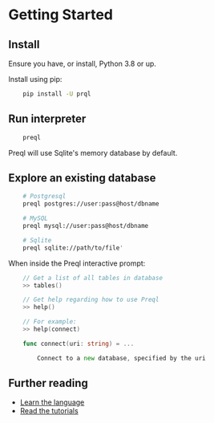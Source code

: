 # Getting Started

## Install

Ensure you have, or install, Python 3.8 or up.

Install using pip:

```sh
    pip install -U prql
```

## Run interpreter

```sh
    preql
```

Preql will use Sqlite's memory database by default.

## Explore an existing database

```sh
    # Postgresql
    preql postgres://user:pass@host/dbname

    # MySQL
    preql mysql://user:pass@host/dbname

    # Sqlite
    preql sqlite://path/to/file'
```

When inside the Preql interactive prompt:

```go
    // Get a list of all tables in database
    >> tables()

    // Get help regarding how to use Preql
    >> help()

    // For example:
    >> help(connect)

    func connect(uri: string) = ...

        Connect to a new database, specified by the uri
```

## Further reading

- [Learn the language](language.md)
- [Read the tutorials](tutorial.md)